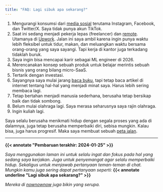 ```yaml
---
title: "FAQ: Lagi sibuk apa sekarang?"
---
```


1. Mengurangi konsumsi dari [media sosial](https://duckduckgo.com/?t=canonical&q=social+media+detox) terutama Instagram, Facebook, dan Twitter/X. Saya tidak punya akun TikTok.
2. Saat ini sedang menjadi pekerja lepas (freelancer) dan [remote](https://t.me/s/remoteworkingid). Utamanya di [Upwork](https://www.upwork.com/freelancers/~01b2ef670fb5dd6a65). Jalan ini saya ambil karena ingin punya waktu lebih fleksibel untuk tidur, makan, dan meluangkan waktu bersama orang-orang yang saya sayangi. Tapi kerja di kantor juga terkadang tidaklah buruk.
3. Saya ingin bisa mencapai karir sebagai ML engineer di 2026.
4. Merencanakan konsep sebuah produk untuk belajar merintis sebuah bisnis yang orang bilang micro-SaaS.
5. Tertarik dengan investasi.
6. Sayangnya saya mulai jarang [baca buku](../read), tapi tetap baca artikel di internet tentang hal-hal yang menjadi minat saya. Harus lebih sering membaca lagi.
7. Tetap bertahan menjadi manusia sederhana, berusaha tetap bersikap baik dan tidak sombong.
8. Belum mulai olahraga lagi. Saya merasa seharusnya saya rajin olahraga.
9. Ingin kuliah lagi.

Saya selalu berusaha menikmati hidup dengan segala proses yang ada di dalamnya, juga tetap berusaha memperbaiki diri, sebisa mungkin. Kalau bisa, juga harus progresif. Maka saya membuat sebuah [peta jalan](../roadmap).

----

**{{< annotate "Pembaruan terakhir: 2024-01-25" >}}**

*Saya menggunakan laman ini untuk selalu ingat dan fokus pada hal yang sedang saya kerjakan. Juga untuk penyemangat agar selalu memperbaiki hidup. Sekaligus untuk menjawab pertanyaan teman-teman di chat. Mungkin kamu juga sering dapat pertanyaan seperti:* **{{< annotate underline "Lagi sibuk apa sekarang?" >}}**

*Mereka di [nownownow](https://nownownow.com/about) juga bikin yang serupa.*
